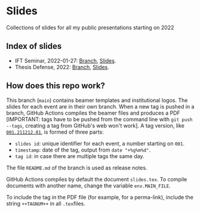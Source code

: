 # Slides

Collections of slides for all my public presentations starting on 2022

## Index of slides

* IFT Seminar, 2022-01-27: [Branch](https://github.com/Jorge-Alda/Slides/tree/IFT2021), [Slides](https://github.com/Jorge-Alda/Slides/releases).
* Thesis Defense, 2022: [Branch](https://github.com/Jorge-Alda/Slides/tree/thesisdef), [Slides](https://github.com/Jorge-Alda/Slides/releases).

## How does this repo work?

This branch (`main`) contains beamer templates and institutional logos. The slides for each event are in their own branch. When a new tag is pushed in a branch, GitHub Actions compiles the beamer files and produces a PDF [IMPORTANT: tags have to be pushed from the command line with `git push --tags`, creating a tag from GitHub's web won't work]. A tag version, like [`001.211212.01`](https://github.com/Jorge-Alda/Test/tree/001.211218.01), is formed of three parts:

* `slides id`: unique identifier for each event, a number starting on `001`.
* `timestamp`: date of the tag, output from `date "+%g%m%d"`.
* `tag id`: in case there are multiple tags the same day.

The file `README.md` of the branch is used as release notes.

GitHub Actions compiles by default the document `slides.tex`. To compile documents with another name, change the variable `env.MAIN_FILE`.

To include the tag in the PDF file (for example, for a perma-link), include the string `++TAGNUM++` in all `.tex`files.
